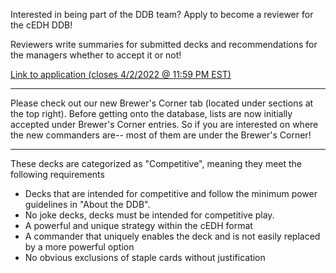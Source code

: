 Interested in being part of the DDB team?  Apply to become a reviewer for the cEDH DDB! 

Reviewers write summaries for submitted decks and recommendations for the managers whether to accept it or not!

[Link to application (closes 4/2/2022 @ 11:59 PM EST)](https://t.co/SVyVS9apmN)

---

Please check out our new Brewer's Corner tab (located under sections at the top right). Before getting onto the database, lists are now initially accepted under Brewer's Corner entries. So if you are interested on where the new commanders are-- most of them are under the Brewer's Corner!  

---

These decks are categorized as "Competitive", meaning they meet the following requirements
- Decks that are intended for competitive and follow the minimum power guidelines in "About the DDB".
- No joke decks, decks must be intended for competitive play.
- A powerful and unique strategy within the cEDH format
- A commander that uniquely enables the deck and is not easily replaced by a more powerful option
- No obvious exclusions of staple cards without justification